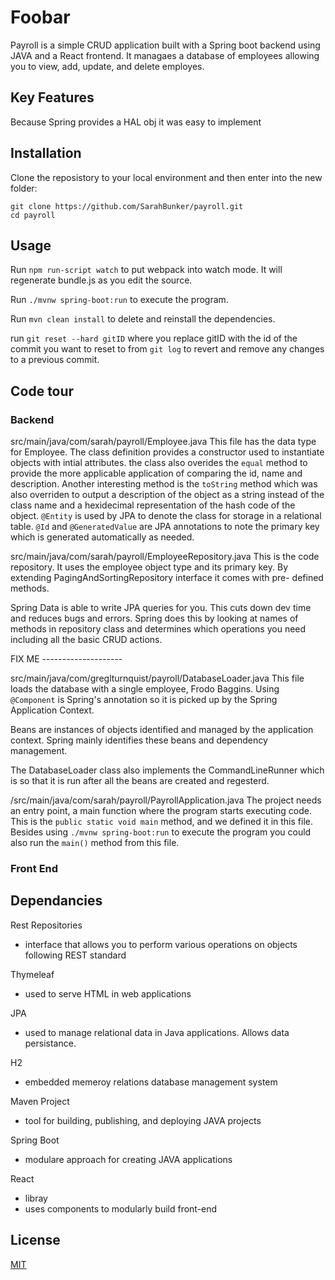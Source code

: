 # Foobar

Payroll is a simple CRUD application built with a Spring boot backend using JAVA and a React frontend. It managaes a database of employees allowing you to view, add, update, and delete employes. 

## Key Features
Because Spring provides a HAL obj it was easy to implement


## Installation
Clone the reposistory to your local environment and then enter into the new folder:
```
git clone https://github.com/SarahBunker/payroll.git
cd payroll
```


## Usage
Run `npm run-script watch` to put webpack into watch mode. It will regenerate bundle.js as you edit the source.

Run `./mvnw spring-boot:run` to execute the program.

Run `mvn clean install` to delete and reinstall the dependencies.

run `git reset --hard gitID` where you replace gitID with the id of the commit you want to reset to from `git log` to revert and remove any changes to a previous commit.

## Code tour

### Backend
src/main/java/com/sarah/payroll/Employee.java
This file has the data type for Employee. The class definition provides a constructor used to instantiate objects with intial attributes. the class also overides the `equal` method to provide the more applicable application of comparing the id, name and description. Another interesting method is the `toString` method which was also overriden to output a description of the object as a string instead of the class name and a hexidecimal representation of the hash code of the object.
`@Entity` is used by JPA to denote the class for storage in a relational table. `@Id` and `@GeneratedValue` are JPA annotations to note the primary key which is generated automatically as needed.

src/main/java/com/sarah/payroll/EmployeeRepository.java
This is the code repository. It uses the employee object type and its primary key. By extending PagingAndSortingRepository interface it comes with pre- defined methods.

Spring Data is able to write JPA queries for you. This cuts down dev time and reduces bugs and errors. Spring does this by looking at names of methods in repository class and determines which operations you need including all the basic CRUD actions.

FIX ME --------------------

src/main/java/com/greglturnquist/payroll/DatabaseLoader.java
This file loads the database with a single employee, Frodo Baggins. Using `@Component` is Spring's annotation so it is picked up by the Spring Application Context.

Beans are instances of objects identified and managed by the application context. Spring mainly identifies these beans and dependency management.

The DatabaseLoader class also implements the CommandLineRunner which is so that it is run after all the beans are created and regesterd.

/src/main/java/com/sarah/payroll/PayrollApplication.java
The project needs an entry point, a main function where the program starts executing code. This is the `public static void main` method, and we defined it in this file. Besides using `./mvnw spring-boot:run` to execute the program you could also run the `main()` method from this file.

### Front End

## Dependancies

Rest Repositories
- interface that allows you to perform various operations on objects following REST standard

Thymeleaf
- used to serve HTML in web applications

JPA
- used to manage relational data in Java applications. Allows data persistance.

H2
- embedded memeroy relations database management system

Maven Project
- tool for building, publishing, and deploying JAVA projects

Spring Boot
- modulare approach for creating JAVA applications

React
- libray
- uses components to modularly build front-end

## License

[MIT](https://choosealicense.com/licenses/mit/)
